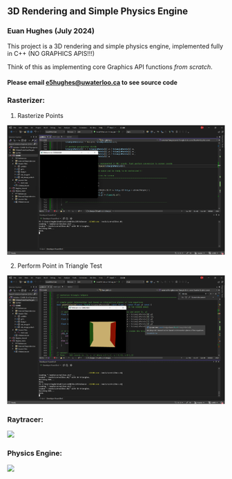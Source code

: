 ## 3D Rendering and Simple Physics Engine
### Euan Hughes (July 2024)

This project is a 3D rendering and simple physics engine, implemented fully in C++ (NO GRAPHICS APIS!!!)

Think of this as implementing core Graphics API functions *from scratch*.

#### Please email e5hughes@uwaterloo.ca to see source code

### Rasterizer:

1. Rasterize Points

![](./rasterizer/screenshotTask2.png)

2. Perform Point in Triangle Test

![](./rasterizer/screenshotTask3.png)

### Raytracer:

![](./screenshot3.png)

### Physics Engine:

![](./screenshot3.png)
